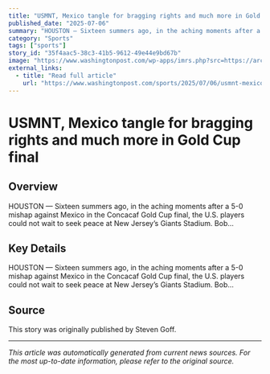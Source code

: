 ```yaml
---
title: "USMNT, Mexico tangle for bragging rights and much more in Gold Cup final"
published_date: "2025-07-06"
summary: "HOUSTON — Sixteen summers ago, in the aching moments after a 5-0 mishap against Mexico in the Concacaf Gold Cup final, the U.S. players could not wait to seek peace at New Jersey’s Giants Stadium. Bob..."
category: "Sports"
tags: ["sports"]
story_id: "35f4aac5-38c3-41b5-9612-49e44e9bd67b"
image: "https://www.washingtonpost.com/wp-apps/imrs.php?src=https://arc-anglerfish-washpost-prod-washpost.s3.amazonaws.com/public/5ESM7ASISLIZPQXU4HH56MKUMQ_size-normalized.jpg&w=1440"
external_links:
  - title: "Read full article"
    url: "https://www.washingtonpost.com/sports/2025/07/06/usmnt-mexico-pressure-gold-cup/"
---
```


# USMNT, Mexico tangle for bragging rights and much more in Gold Cup final

## Overview

HOUSTON — Sixteen summers ago, in the aching moments after a 5-0 mishap against Mexico in the Concacaf Gold Cup final, the U.S. players could not wait to seek peace at New Jersey’s Giants Stadium. Bob...

## Key Details

HOUSTON — Sixteen summers ago, in the aching moments after a 5-0 mishap against Mexico in the Concacaf Gold Cup final, the U.S. players could not wait to seek peace at New Jersey’s Giants Stadium. Bob...

## Source

This story was originally published by Steven Goff.

---

*This article was automatically generated from current news sources. For the most up-to-date information, please refer to the original source.*
